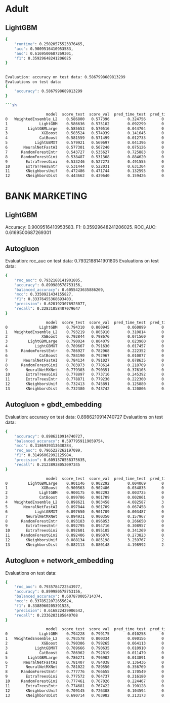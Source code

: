 # **Adult**

## LightGBM

```sh
{
    "runtime": 0.25020575523376465,
    "acc": 0.9009516410953583,
    "auc": 0.6169500687269301,
    "f1": 0.35929648241206025
}
```

##

```sh
Evaluation: accuracy on test data: 0.5867998689813299
Evaluations on test data:
{
    "accuracy": 0.5867998689813299
}

```sh

                  model  score_test  score_val  pred_time_test  pred_time_val   fit_time  pred_time_test_marginal  pred_time_val_marginal  fit_time_marginal  stack_level  can_infer  fit_order
0   WeightedEnsemble_L2    0.586800   0.577396        0.324756       0.118791  51.265472                 0.002953                0.000990           0.584490            2       True         13
1              LightGBM    0.586636   0.575102        0.092299       0.021177   0.776972                 0.092299                0.021177           0.776972            1       True          5
2         LightGBMLarge    0.585653   0.570516        0.044704       0.026019   1.422465                 0.044704                0.026019           1.422465            1       True         12
3               XGBoost    0.583524   0.574939        0.141645       0.017584   0.952234                 0.141645                0.017584           0.952234            1       True         11
4              CatBoost    0.581559   0.571499        0.012733       0.013407   9.210831                 0.012733                0.013407           9.210831            1       True          8
5            LightGBMXT    0.579921   0.569697        0.041396       0.035489   1.185030                 0.041396                0.035489           1.185030            1       True          4
6       NeuralNetFastAI    0.577301   0.567240        0.075126       0.065633  39.740945                 0.075126                0.065633          39.740945            1       True          3
7      RandomForestEntr    0.543727   0.535627        0.725883       0.118161   1.602522                 0.725883                0.118161           1.602522            1       True          7
8      RandomForestGini    0.538487   0.531368        0.884620       0.118408   1.365430                 0.884620                0.118408           1.365430            1       True          6
9        ExtraTreesGini    0.533246   0.527273        0.491555       0.108277   0.825006                 0.491555                0.108277           0.825006            1       True          9
10       ExtraTreesEntr    0.531444   0.522031        0.631304       0.118686   0.907277                 0.631304                0.118686           0.907277            1       True         10
11       KNeighborsUnif    0.472486   0.471744        0.132595       0.108453   0.217091                 0.132595                0.108453           0.217091            1       True          1
12       KNeighborsDist    0.443662   0.439640        0.159426       0.107895   0.216901                 0.159426                0.107895           0.216901            1       True          2
```



# **BANK MARKETING**

##  LightGBM

Accuracy: 0.9009516410953583. F1: 0.35929648241206025. ROC_AUC: 0.6169500687269301

## Autogluon

Evaluation: roc_auc on test data: 0.7932188141901805
Evaluations on test data:
```sh
{
    "roc_auc": 0.7932188141901805,
    "accuracy": 0.899980578753156,
    "balanced_accuracy": 0.6055423635886269,
    "mcc": 0.3350921434155827,
    "f1": 0.33376455368693403,
    "precision": 0.6201923076923077,
    "recall": 0.22831858407079647
}
```

```sh
                  model  score_test  score_val  pred_time_test  pred_time_val   fit_time  pred_time_test_marginal  pred_time_val_marginal  fit_time_marginal  stack_level  can_infer  fit_order
0              LightGBM    0.794310   0.800945        0.060899       0.011755   0.376998                 0.060899                0.011755           0.376998            1       True          4
1   WeightedEnsemble_L2    0.793219   0.805910        0.310814       0.213801  37.933798                 0.011362                0.001433           1.795885            2       True         14
2               XGBoost    0.792844   0.798676        0.071560       0.014120   0.329626                 0.071560                0.014120           0.329626            1       True         11
3         LightGBMLarge    0.790024   0.804079        0.023960       0.015402   0.541690                 0.023960                0.015402           0.541690            1       True         13
4            LightGBMXT    0.789667   0.791630        0.017457       0.013695   0.372125                 0.017457                0.013695           0.372125            1       True          3
5      RandomForestEntr    0.786927   0.782968        0.222352       0.110278   1.097945                 0.222352                0.110278           1.097945            1       True          6
6              CatBoost    0.784190   0.792967        0.010077       0.010843   2.254603                 0.010077                0.010843           2.254603            1       True          7
7       NeuralNetFastAI    0.784134   0.791027        0.078635       0.063625  32.907988                 0.078635                0.063625          32.907988            1       True         10
8      RandomForestGini    0.783973   0.778614        0.218709       0.107462   0.889401                 0.218709                0.107462           0.889401            1       True          5
9        NeuralNetMXNet    0.779303   0.790351        0.376103       0.373975  41.118439                 0.376103                0.373975          41.118439            1       True         12
10       ExtraTreesGini    0.778897   0.773716        0.245392       0.107401   0.689204                 0.245392                0.107401           0.689204            1       True          8
11       ExtraTreesEntr    0.778871   0.779230        0.222300       0.121855   0.691060                 0.222300                0.121855           0.691060            1       True          9
12       KNeighborsUnif    0.732413   0.745891        0.125880       0.110743   0.056635                 0.125880                0.110743           0.056635            1       True          1
13       KNeighborsDist    0.732380   0.743742        0.120806       0.110945   0.079304                 0.120806                0.110945           0.079304            1       True          2
```

## Autogluon + gbdt_embedding
Evaluation: accuracy on test data: 0.8986210914740727
Evaluations on test data:
```sh
{
    "accuracy": 0.8986210914740727,
    "balanced_accuracy": 0.5977959119059754,
    "mcc": 0.3186939313630284,
    "roc_auc": 0.7965227262197099,
    "f1": 0.31496062992125984,
    "precision": 0.6091370558375635,
    "recall": 0.21238938053097345
}
```
```sh
                  model  score_test  score_val  pred_time_test  pred_time_val   fit_time  pred_time_test_marginal  pred_time_val_marginal  fit_time_marginal  stack_level  can_infer  fit_order
0         LightGBMLarge    0.901146   0.902292        0.004069       0.018548   2.035835                 0.004069                0.018548           2.035835            1       True         13
1               XGBoost    0.900563   0.902486        0.034835       0.012483   0.140268                 0.034835                0.012483           0.140268            1       True         11
2              LightGBM    0.900175   0.902292        0.003725       0.011452   0.204145                 0.003725                0.011452           0.204145            1       True          4
3              CatBoost    0.899786   0.901709        0.002861       0.007307   0.507490                 0.002861                0.007307           0.507490            1       True          7
4   WeightedEnsemble_L2    0.898621   0.903458        4.082587       3.266741  54.753304                 0.007943                0.005700           1.333156            2       True         14
5       NeuralNetFastAI    0.897844   0.901709        0.067458       0.056914  27.811110                 0.067458                0.056914          27.811110            1       True         10
6            LightGBMXT    0.897650   0.901709        0.003487       0.010666   0.218025                 0.003487                0.010666           0.218025            1       True          3
7        NeuralNetMXNet    0.894931   0.900350        0.157967       0.145453  20.694171                 0.157967                0.145453          20.694171            1       True         12
8      RandomForestEntr    0.893183   0.896853        0.266650       0.126920   0.905921                 0.266650                0.126920           0.905921            1       True          6
9        ExtraTreesEntr    0.892795   0.894716        0.308957       0.123732   0.688299                 0.308957                0.123732           0.688299            1       True          9
10       ExtraTreesGini    0.892601   0.895105        0.341269       0.122086   0.686160                 0.341269                0.122086           0.686160            1       True          8
11     RandomForestGini    0.892406   0.896076        0.273823       0.125934   0.890113                 0.273823                0.125934           0.890113            1       True          5
12       KNeighborsUnif    0.888134   0.885198        3.259767       2.745364   0.013068                 3.259767                2.745364           0.013068            1       True          1
13       KNeighborsDist    0.882113   0.880148        4.198992       2.978011   0.012753                 4.198992                2.978011           0.012753            1       True          2
```

## Autogluon + network_embedding

Evaluations on test data:
```sh
{
    "roc_auc": 0.7935784722543977,
    "accuracy": 0.899980578753156,
    "balanced_accuracy": 0.607870005714374,
    "mcc": 0.3378522072655624,
    "f1": 0.3388960205391528,
    "precision": 0.616822429906542,
    "recall": 0.2336283185840708
}
```

```sh
                  model  score_test  score_val  pred_time_test  pred_time_val   fit_time  pred_time_test_marginal  pred_time_val_marginal  fit_time_marginal  stack_level  can_infer  fit_order
0              LightGBM    0.794228   0.799175        0.010258       0.010874   0.242152                 0.010258                0.010874           0.242152            1       True          4
1   WeightedEnsemble_L2    0.793578   0.800334        0.090156       0.041656   5.314435                 0.001894                0.001483           1.764923            2       True         14
2               XGBoost    0.790306   0.799265        0.064113       0.014503   0.344668                 0.064113                0.014503           0.344668            1       True         11
3            LightGBMXT    0.789666   0.790635        0.010910       0.012148   0.334874                 0.010910                0.012148           0.334874            1       True          3
4              CatBoost    0.786962   0.792819        0.011479       0.012089   4.406275                 0.011479                0.012089           4.406275            1       True          7
5         LightGBMLarge    0.786271   0.796902        0.013891       0.014795   2.962692                 0.013891                0.014795           2.962692            1       True         13
6       NeuralNetFastAI    0.781407   0.784038        0.136436       0.061103  29.894907                 0.136436                0.061103          29.894907            1       True         10
7        NeuralNetMXNet    0.781022   0.789550        0.356769       0.396969  50.516046                 0.356769                0.396969          50.516046            1       True         12
8      RandomForestEntr    0.777776   0.766655        0.170549       0.126777   0.906674                 0.170549                0.126777           0.906674            1       True          6
9        ExtraTreesGini    0.777572   0.764737        0.216180       0.121191   0.689899                 0.216180                0.121191           0.689899            1       True          8
10     RandomForestGini    0.777461   0.767026        0.224467       0.124629   0.792258                 0.224467                0.124629           0.792258            1       True          5
11       ExtraTreesEntr    0.774681   0.767422        0.190128       0.122386   0.694366                 0.190128                0.122386           0.694366            1       True          9
12       KNeighborsUnif    0.709145   0.726308        0.104594       0.211192   0.658563                 0.104594                0.211192           0.658563            1       True          1
13       KNeighborsDist    0.690714   0.703982        0.213173       0.212145   0.643552                 0.213173                0.212145           0.643552            1       True          2

```
